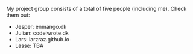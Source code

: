 My project group consists of a total of five people (including me). Check them out:

- Jesper: enmango.dk
- Julian: codeiwrote.dk
- Lars: larzraz.github.io
- Lasse: TBA
